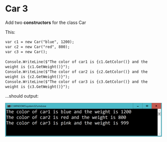 ﻿# Car 3

Add two **constructors** for the class Car

This:

    var c1 = new Car("blue", 1200);
    var c2 = new Car("red", 800);
    var c3 = new Car();

    Console.WriteLine($"The color of car1 is {c1.GetColor()} and the weight is {c1.GetWeight()}");
    Console.WriteLine($"The color of car2 is {c2.GetColor()} and the weight is {c2.GetWeight()}");
    Console.WriteLine($"The color of car3 is {c3.GetColor()} and the weight is {c3.GetWeight()}");

...should output:

![](Images/car3.PNG)